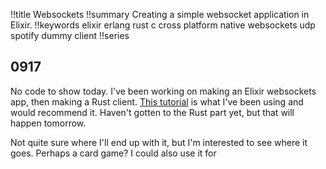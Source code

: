 !!title Websockets
!!summary Creating a simple websocket application in Elixir.
!!keywords elixir erlang rust c cross platform native websockets udp spotify dummy client
!!series

## 0917

No code to show today. I've been working on making an Elixir websockets app, then making a Rust client. [This tutorial](https://medium.com/@loganbbres/elixir-websocket-chat-example-c72986ab5778) is what I've been using and would recommend it. Haven't gotten to the Rust part yet, but that will happen tomorrow. 

Not quite sure where I'll end up with it, but I'm interested to see where it goes. Perhaps a card game? I could also use it for 